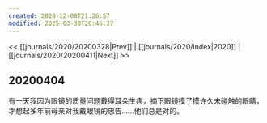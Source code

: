```yaml
---
created: 2020-12-08T21:26:57
modified: 2025-03-30T20:46:37
---
```


<< [[journals/2020/20200328|Prev]] | [[journals/2020/index|2020]] | [[journals/2020/20200411|Next]] >>

## 20200404

有一天我因为眼镜的质量问题戴得耳朵生疼，摘下眼镜摸了摸许久未碰触的眼睛，才想起多年前母亲对我戴眼镜的忠告......他们总是对的。
